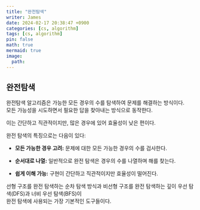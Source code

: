 ```yaml
---
title: "완전탐색"
writer: James
date: 2024-02-17 20:38:47 +0900
categories: [cs, algorithm]
tags: [cs, algorithm]
pin: false
math: true
mermaid: true
image:
  path:
---
```


## 완전탐색

완전탐색 알고리즘은 가능한 모든 경우의 수를 탐색하여 문제를 해결하는 방식이다.  
모든 가능성을 시도하면서 필요한 답을 찾아내는 방식으로 동작한다.

이는 간단하고 직관적이지만, 많은 경우에 있어 효율성이 낮은 편이다.

완전 탐색의 특징으로는 다음이 있다:

- <b>모든 가능한 경우 고려:</b> 문제에 대한 모든 가능한 경우의 수를 검사한다.

- <b>순서대로 나열:</b> 일반적으로 완전 탐색은 경우의 수를 나열하며 해를 찾는다.

- <b>쉽게 이해 가능:</b> 구현이 간단하고 직관적이지만 효율성이 떨어진다.

선형 구조를 완전 탐색하는 순차 탐색 방식과 비선형 구조를 완전 탐색하는 깊이 우선 탐색(DFS)과 너비 우선 탐색(BFS)이  
완전 탐색에 사용되는 가장 기본적인 도구들이다.
